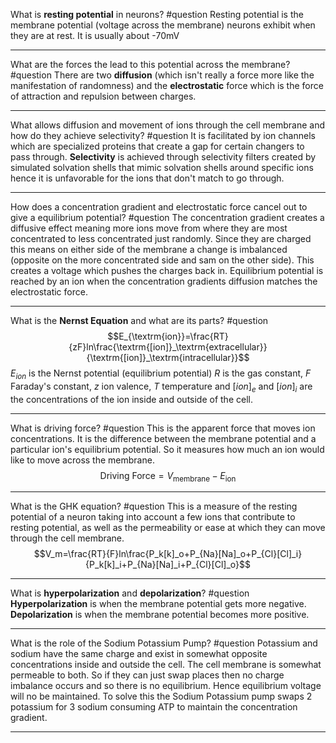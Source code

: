 What is **resting potential** in neurons? #question 
	Resting potential is the membrane potential (voltage across the membrane) neurons exhibit when they are at rest. It is usually about -70mV

---
What are the forces the lead to this potential across the membrane? #question 
	There are two **diffusion** (which isn't really a force more like the manifestation of randomness) and the **electrostatic** force which is the force of attraction and repulsion between charges.

---
What allows diffusion and movement of ions through the cell membrane and how do they achieve selectivity? #question 
	It is facilitated by ion channels which are specialized proteins that create a gap for certain changers to pass through. **Selectivity** is achieved through  selectivity filters created by simulated solvation shells that mimic solvation shells around specific ions hence it is unfavorable for the ions that don't match to go through.

---
How does a concentration gradient and electrostatic force cancel out to give a equilibrium potential? #question 
	The concentration gradient creates a diffusive effect meaning more ions move from where they are most concentrated to less concentrated just randomly. Since they are charged this means on either side of the membrane a change is imbalanced (opposite on the more concentrated side and sam on the other side). This creates a voltage which pushes the charges back in. Equilibrium potential is reached by an ion when the concentration gradients diffusion matches the electrostatic force.

---
What is the **Nernst Equation** and what are its parts? #question 
	$$E_{\textrm{ion}}=\frac{RT}{zF}ln\frac{\textrm{[ion]}_\textrm{extracellular}}{\textrm{[ion]}_\textrm{intracellular}}$$$E_{ion}$ is the Nernst potential (equilibrium potential) $R$ is the gas constant, $F$ Faraday's constant, $z$ ion valence, $T$ temperature and $[ion]_e$ and $[ion]_i$ are the concentrations of the ion inside and outside of the cell.

---
What is driving force? #question 
	This is the apparent force that moves ion concentrations. It is the difference between the membrane potential and a particular ion's equilibrium potential. So it measures how much an ion would like to move across the membrane.$$\textrm{Driving Force}=V_{\textrm{membrane}}-E_{\textrm{ion}}$$

---
What is the GHK equation? #question 
	This is a measure of the resting potential of a neuron taking into account a few ions that contribute to resting potential, as well as the permeability or ease at which they can move through the cell membrane.$$V_m=\frac{RT}{F}ln\frac{P_k[k]_o+P_{Na}[Na]_o+P_{Cl}[Cl]_i}{P_k[k]_i+P_{Na}[Na]_i+P_{Cl}[Cl]_o}$$

---
What is **hyperpolarization** and **depolarization**? #question 
	**Hyperpolarization** is when the membrane potential gets more negative. **Depolarization** is when the membrane potential becomes more positive.

---
What is the role of the Sodium Potassium Pump? #question 
	Potassium and sodium have the same charge and exist in somewhat opposite concentrations inside and outside the cell. The cell membrane is somewhat permeable to both. So if they can just swap places then no charge imbalance occurs and so there is no equilibrium. Hence equilibrium voltage will no be maintained. To solve this the Sodium Potassium pump swaps 2 potassium for 3 sodium consuming ATP to maintain the concentration gradient.

---
